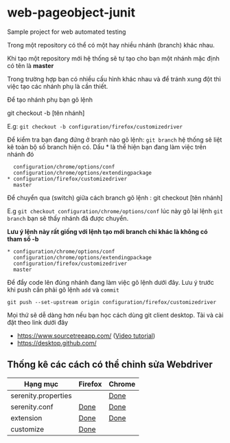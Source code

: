 # web-pageobject-junit
Sample project for web automated testing

Trong một repository có thể có một hay nhiều nhánh (branch) khác nhau.

Khi tạo một repository mới hệ thống sẽ tự tạo cho bạn một nhánh mặc định có tên là **master**

Trong trường hợp bạn có nhiều cấu hình khác nhau và để tránh xung đột thì việc tạo các nhánh phụ là cần thiết.

Để tạo nhánh phụ bạn gõ lệnh

git checkout -b [tên nhánh]

E.g: `git checkout -b configuration/firefox/customizedriver`

Để kiểm tra bạn đang đứng ở branh nào gõ lệnh: `git branch` hệ thống sẽ liệt kê toàn bộ số branch hiện có. Dấu * là thể hiện bạn đang làm việc trên nhánh đó
```
  configuration/chrome/options/conf
  configuration/chrome/options/extendingpackage
* configuration/firefox/customizedriver
  master
```

Để chuyển qua (switch) giữa cách branch gõ lệnh : git checkout [tên nhánh]

E.g `git checkout configuration/chrome/options/conf` lúc này gõ lại lệnh `git branch` bạn sẽ thấy nhánh đã được chuyển. 

**Lưu ý lệnh này rất giống với lệnh tạo mới branch chỉ khác là không có tham số -b**
```
* configuration/chrome/options/conf
  configuration/chrome/options/extendingpackage
  configuration/firefox/customizedriver
  master
```

Để đẩy code lên đúng nhánh đang làm việc gõ lệnh dưới đây. Lưu ý trước khi push cần phải gõ lệnh `add` và `commit`
```
git push --set-upstream origin configuration/firefox/customizedriver
```

Mọi thứ sẽ dễ dàng hơn nếu bạn học cách dùng git client desktop. Tải và cài đặt theo link dưới đây
- https://www.sourcetreeapp.com/  ([Video tutorial](https://www.youtube.com/watch?v=FIabco-p_nY))
- https://desktop.github.com/


## Thống kê các cách có thể chỉnh sửa Webdriver
| Hạng mục            | Firefox  | Chrome |
|---------------------|----------|--------|
| serenity.properties |          | [Done](https://github.com/teachingwebdrivervideo/web-pageobject-junit/tree/chrome/capabilities-properties)   | 
| serenity.conf       | [Done](https://github.com/teachingwebdrivervideo/web-pageobject-junit/tree/firefox/capabities-conf)         | [Done](https://github.com/teachingwebdrivervideo/web-pageobject-junit/tree/chrome/capabities-conf)   | 
| extension           | [Done](https://github.com/teachingwebdrivervideo/web-pageobject-junit/tree/firefox/capabilities-extension)     | [Done](https://github.com/teachingwebdrivervideo/web-pageobject-junit/tree/chrome/capabilities-extension)   | 
| customize           | [Done](https://github.com/teachingwebdrivervideo/web-pageobject-junit/tree/firefox/customize-driver)     |        | 
